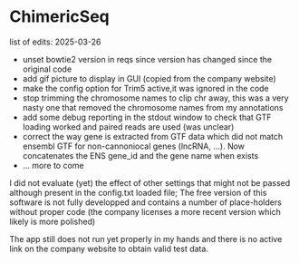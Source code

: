 # ChimericSeq

list of edits: 2025-03-26

* unset bowtie2 version in reqs since version has changed since the original code
* add gif picture to display in GUI (copied from the company website)
* make the config option for Trim5 active,it was ignored in the code
* stop trimming the chromosome names to clip chr away, this was a very nasty one that removed the chromosome names from my annotations
* add some debug reporting in the stdout window to check that GTF loading worked and paired reads are used (was unclear)
* correct the way gene is extracted from GTF data which did not match ensembl GTF for non-cannoniocal genes (lncRNA, ...). Now concatenates the ENS gene_id and the gene name when exists
* ... more to come
 
I did not evaluate (yet) the effect of other settings that might not be passed although present in the config.txt loaded file; The free version of this software is not fully developped and contains a number of place-holders without proper code (the company licenses a more recent version which likely is more polished)

The app still does not run yet properly in my hands and there is no active link on the company website to obtain valid test data.
